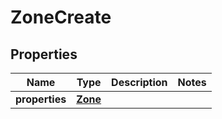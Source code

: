 # ZoneCreate

## Properties
| Name | Type | Description | Notes |
| ------------ | ------------- | ------------- | ------------- |
| **properties** | [**Zone**](Zone.md) |  |  |


